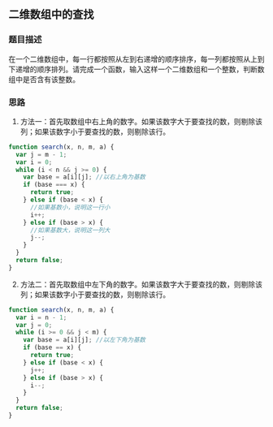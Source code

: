 ## 二维数组中的查找

### 题目描述

在一个二维数组中，每一行都按照从左到右递增的顺序排序，每一列都按照从上到下递增的顺序排列。请完成一个函数，输入这样一个二维数组和一个整数，判断数组中是否含有该整数。

### 思路

1. 方法一：首先取数组中右上角的数字。如果该数字大于要查找的数，则剔除该列；如果该数字小于要查找的数，则剔除该行。
```javascript
function search(x, n, m, a) {
  var j = m - 1;
  var i = 0;
  while (i < n && j >= 0) {
    var base = a[i][j]; //以右上角为基数
    if (base === x) {
      return true;
    } else if (base < x) {
      //如果基数小，说明这一行小
      i++;
    } else if (base > x) {
      //如果基数大，说明这一列大
      j--;
    }
  }
  return false;
}
```
2. 方法二：首先取数组中左下角的数字。如果该数字大于要查找的数，则剔除该列；如果该数字小于要查找的数，则剔除该行。
```javascript
function search(x, n, m, a) {
  var i = n - 1;
  var j = 0;
  while (i >= 0 && j < m) {
    var base = a[i][j]; //以左下角为基数
    if (base == x) {
      return true;
    } else if (base < x) {
      j++;
    } else if (base > x) {
      i--;
    }
  }
  return false;
}
```
